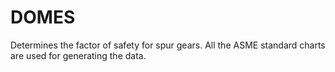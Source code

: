 # DOMES
Determines the factor of safety for spur gears.
All the ASME standard charts are used for generating the data.
